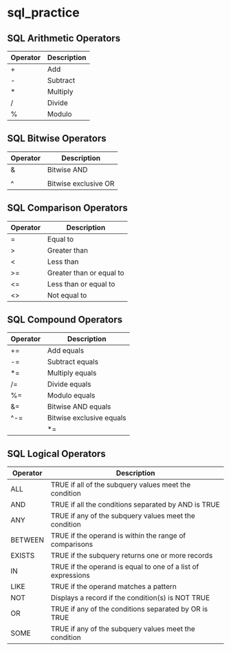 # sql_practice

## SQL Arithmetic Operators

| Operator | Description |
|----------|-------------|
| +        | Add         |
| -        | Subtract    |
| *        | Multiply    |
| /        | Divide      |
| %        | Modulo      |

## SQL Bitwise Operators

| Operator | Description           |
|----------|-----------------------|
| &        | Bitwise AND           |
| |        | Bitwise OR            |
| ^        | Bitwise exclusive OR  |

## SQL Comparison Operators

| Operator | Description                  |
|----------|------------------------------|
| =        | Equal to                     |
| >        | Greater than                 |
| <        | Less than                    |
| >=       | Greater than or equal to     |
| <=       | Less than or equal to        |
| <>       | Not equal to                 |

## SQL Compound Operators

| Operator | Description                  |
|----------|------------------------------|
| +=       | Add equals                   |
| -=       | Subtract equals              |
| *=       | Multiply equals              |
| /=       | Divide equals                |
| %=       | Modulo equals                |
| &=       | Bitwise AND equals           |
| ^-=      | Bitwise exclusive equals     |
| |*=      | Bitwise OR equals            |

## SQL Logical Operators

| Operator | Description                                                   |
|----------|---------------------------------------------------------------|
| ALL      | TRUE if all of the subquery values meet the condition         |
| AND      | TRUE if all the conditions separated by AND is TRUE           |
| ANY      | TRUE if any of the subquery values meet the condition         |
| BETWEEN  | TRUE if the operand is within the range of comparisons        |
| EXISTS   | TRUE if the subquery returns one or more records              |
| IN       | TRUE if the operand is equal to one of a list of expressions  |
| LIKE     | TRUE if the operand matches a pattern                         |
| NOT      | Displays a record if the condition(s) is NOT TRUE             |
| OR       | TRUE if any of the conditions separated by OR is TRUE         |
| SOME     | TRUE if any of the subquery values meet the condition         |
